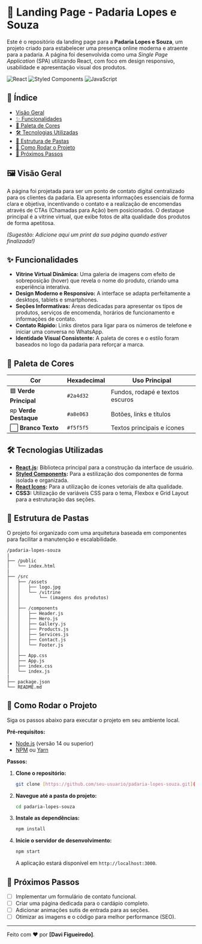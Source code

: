 # 🍞 Landing Page - Padaria Lopes e Souza

Este é o repositório da landing page para a **Padaria Lopes e Souza**, um projeto criado para estabelecer uma presença online moderna e atraente para a padaria. A página foi desenvolvida como uma *Single Page Application* (SPA) utilizando React, com foco em design responsivo, usabilidade e apresentação visual dos produtos.

![React](https://img.shields.io/badge/React-20232A?style=for-the-badge&logo=react&logoColor=61DAFB)
![Styled Components](https://img.shields.io/badge/styled--components-DB7093?style=for-the-badge&logo=styled-components&logoColor=white)
![JavaScript](https://img.shields.io/badge/JavaScript-F7DF1E?style=for-the-badge&logo=javascript&logoColor=black)

## 📄 Índice

* [Visão Geral](#-visão-geral)
* [✨ Funcionalidades](#-funcionalidades)
* [🎨 Paleta de Cores](#-paleta-de-cores)
* [🛠️ Tecnologias Utilizadas](#️-tecnologias-utilizadas)
* [📂 Estrutura de Pastas](#-estrutura-de-pastas)
* [🚀 Como Rodar o Projeto](#-como-rodar-o-projeto)
* [📝 Próximos Passos](#-próximos-passos)

## 🖼️ Visão Geral

A página foi projetada para ser um ponto de contato digital centralizado para os clientes da padaria. Ela apresenta informações essenciais de forma clara e objetiva, incentivando o contato e a realização de encomendas através de CTAs (Chamadas para Ação) bem posicionados. O destaque principal é a vitrine virtual, que exibe fotos de alta qualidade dos produtos de forma apetitosa.

*(Sugestão: Adicione aqui um print da sua página quando estiver finalizada!)*

## ✨ Funcionalidades

-   **Vitrine Virtual Dinâmica:** Uma galeria de imagens com efeito de sobreposição (hover) que revela o nome do produto, criando uma experiência interativa.
-   **Design Moderno e Responsivo:** A interface se adapta perfeitamente a desktops, tablets e smartphones.
-   **Seções Informativas:** Áreas dedicadas para apresentar os tipos de produtos, serviços de encomenda, horários de funcionamento e informações de contato.
-   **Contato Rápido:** Links diretos para ligar para os números de telefone e iniciar uma conversa no WhatsApp.
-   **Identidade Visual Consistente:** A paleta de cores e o estilo foram baseados no logo da padaria para reforçar a marca.

## 🎨 Paleta de Cores

| Cor                 | Hexadecimal                                                  | Uso Principal                 |
| ------------------- | ------------------------------------------------------------ | ----------------------------- |
| 🟩 **Verde Principal** | `#2a4d32`                                                    | Fundos, rodapé e textos escuros |
|  яр **Verde Destaque** | `#a8e063`                                                    | Botões, links e títulos       |
| ⬜ **Branco Texto** | `#f5f5f5`                                                    | Textos principais e ícones    |

## 🛠️ Tecnologias Utilizadas

-   **[React.js](https://reactjs.org/):** Biblioteca principal para a construção da interface de usuário.
-   **[Styled Components](https://styled-components.com/):** Para a estilização dos componentes de forma isolada e organizada.
-   **[React Icons](https://react-icons.github.io/react-icons/):** Para a utilização de ícones vetoriais de alta qualidade.
-   **CSS3:** Utilização de variáveis CSS para o tema, Flexbox e Grid Layout para a estruturação das seções.

## 📂 Estrutura de Pastas

O projeto foi organizado com uma arquitetura baseada em componentes para facilitar a manutenção e escalabilidade.

```
/padaria-lopes-souza
|
├── /public
│   └── index.html
|
├── /src
│   ├── /assets
│   │   ├── logo.jpg
│   │   └── /vitrine
│   │       └── (imagens dos produtos)
│   │
│   ├── /components
│   │   ├── Header.js
│   │   ├── Hero.js
│   │   ├── Gallery.js
│   │   ├── Products.js
│   │   ├── Services.js
│   │   ├── Contact.js
│   │   └── Footer.js
│   │
│   ├── App.css
│   ├── App.js
│   ├── index.css
│   └── index.js
|
├── package.json
└── README.md
```

## 🚀 Como Rodar o Projeto

Siga os passos abaixo para executar o projeto em seu ambiente local.

**Pré-requisitos:**
* [Node.js](https://nodejs.org/en/) (versão 14 ou superior)
* [NPM](https://www.npmjs.com/) ou [Yarn](https://yarnpkg.com/)

**Passos:**
1.  **Clone o repositório:**
    ```bash
    git clone [https://github.com/seu-usuario/padaria-lopes-souza.git](https://github.com/seu-usuario/padaria-lopes-souza.git)
    ```

2.  **Navegue até a pasta do projeto:**
    ```bash
    cd padaria-lopes-souza
    ```

3.  **Instale as dependências:**
    ```bash
    npm install
    ```

4.  **Inicie o servidor de desenvolvimento:**
    ```bash
    npm start
    ```
    A aplicação estará disponível em `http://localhost:3000`.

## 📝 Próximos Passos

-   [ ] Implementar um formulário de contato funcional.
-   [ ] Criar uma página dedicada para o cardápio completo.
-   [ ] Adicionar animações sutis de entrada para as seções.
-   [ ] Otimizar as imagens e o código para melhor performance (SEO).

---

Feito com ❤️ por **[Davi Figueiredo]**.

